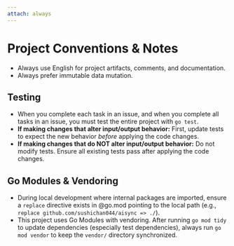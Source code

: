 ```yaml
---
attach: always
---
```


# Project Conventions & Notes

- Always use English for project artifacts, comments, and documentation.
- Always prefer immutable data mutation.

## Testing

- When you complete each task in an issue, and when you complete all tasks in an issue, you must test the entire project with `go test`.
- **If making changes that alter input/output behavior:** First, update tests to expect the new behavior *before* applying the code changes.
- **If making changes that do NOT alter input/output behavior:** Do not modify tests. Ensure all existing tests pass after applying the code changes.

## Go Modules & Vendoring

- During local development where internal packages are imported, ensure a `replace` directive exists in @go.mod pointing to the local path (e.g., `replace github.com/sushichan044/aisync => ./`).
- This project uses Go Modules with vendoring. After running `go mod tidy` to update dependencies (especially test dependencies), always run `go mod vendor` to keep the `vendor/` directory synchronized.
